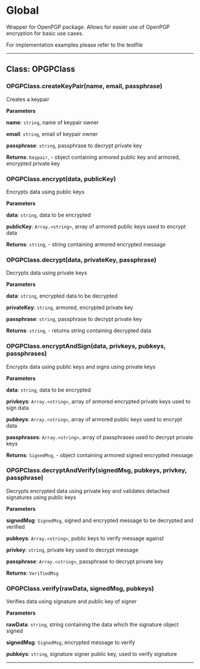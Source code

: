 # Global

Wrapper for OpenPGP package. Allows for easier use of OpenPGP encryption for basic use cases.

For implementation examples please refer to the testfile




* * *

## Class: OPGPClass


### OPGPClass.createKeyPair(name, email, passphrase) 

Creates a keypair

**Parameters**

**name**: `string`, name of keypair owner

**email**: `string`, email of keypair owner

**passphrase**: `string`, passphrase to decrypt private key

**Returns**: `Keypair`, - object containing armored public key and armored, encrypted private key

### OPGPClass.encrypt(data, publicKey) 

Encrypts data using public keys

**Parameters**

**data**: `string`, data to be encrypted

**publicKey**: `Array.<string>`, array of armored public keys used to encrypt data

**Returns**: `string`, - string containing armored encrypted message

### OPGPClass.decrypt(data, privateKey, passphrase) 

Decrypts data using private keys

**Parameters**

**data**: `string`, encrypted data to be decrypted

**privateKey**: `string`, armored, encrypted private key

**passphrase**: `string`, passphrase to decrypt private key

**Returns**: `string`, - returns string containing decrypted data

### OPGPClass.encryptAndSign(data, privkeys, pubkeys, passphrases) 

Encrypts data using public keys and signs using private keys

**Parameters**

**data**: `string`, data to be encrypted

**privkeys**: `Array.<string>`, array of armored encrypted private keys used to sign data

**pubkeys**: `Array.<string>`, array of armored public keys used to encrypt data

**passphrases**: `Array.<string>`, array of passphrases used to decrypt private keys

**Returns**: `SignedMsg`, - object containing armored signed encrypted message

### OPGPClass.decryptAndVerify(signedMsg, pubkeys, privkey, passphrase) 

Decrypts encrypted data using private key and validates detached signatures using public keys

**Parameters**

**signedMsg**: `SignedMsg`, signed and encrypted message to be decrypted and verified

**pubkeys**: `Array.<string>`, public keys to verify message against

**privkey**: `string`, private key used to decrypt message

**passphrase**: `Array.<string>`, passphrase to decrypt private key

**Returns**: `VerifiedMsg`

### OPGPClass.verify(rawData, signedMsg, pubkeys) 

Verifies data using signature and public key of signer

**Parameters**

**rawData**: `string`, string containing the data which the signature object signed

**signedMsg**: `SignedMsg`, encrypted message to verify

**pubkeys**: `string`, signature signer public key, used to verify signature




* * *










